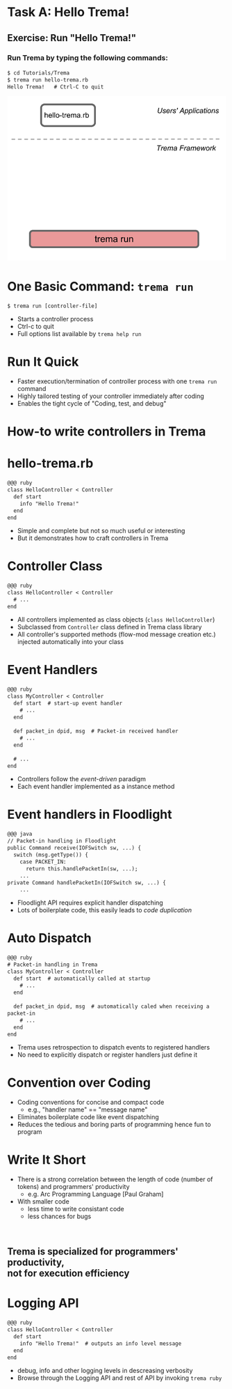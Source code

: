 <!SLIDE>
# Task A: Hello Trema! #########################################################


<!SLIDE commandline>
## Exercise: Run "Hello Trema!" ################################################

### Run Trema by typing the following commands:

	$ cd Tutorials/Trema
	$ trema run hello-trema.rb
	Hello Trema!   # Ctrl-C to quit


<!SLIDE center>
![overview](hello_trema.png)


<!SLIDE small>
# One Basic Command: `trema run` ###############################################

	$ trema run [controller-file]

* Starts a controller process
* Ctrl-c to quit
* Full options list available by `trema help run`


<!SLIDE small>
# Run It Quick #################################################################

* Faster execution/termination of controller process with one `trema run` command
* Highly tailored testing of your controller immediately after coding
* Enables the tight cycle of "Coding, test, and debug"


<!SLIDE small>
# How-to write controllers in Trema #############################################


<!SLIDE small>
# hello-trema.rb ###############################################################

	@@@ ruby
	class HelloController < Controller
	  def start
	    info "Hello Trema!"
	  end
	end

* Simple and complete but not so much useful or interesting
* But it demonstrates how to craft controllers in Trema


<!SLIDE small>
# Controller Class #############################################################

	@@@ ruby
	class HelloController < Controller
	  # ...
	end

* All controllers implemented as class objects (`class HelloController`)
* Subclassed from `Controller` class defined in Trema class library
* All controller's supported methods (flow-mod message creation etc.) injected automatically into your class


<!SLIDE small>
# Event Handlers ###############################################################

	@@@ ruby
	class MyController < Controller
	  def start  # start-up event handler
	    # ...
	  end
	      
	  def packet_in dpid, msg  # Packet-in received handler
	    # ...
	  end
	
	  # ...
	end

* Controllers follow the <i>event-driven</i> paradigm
* Each event handler implemented as a instance method


<!SLIDE small>
# Event handlers in Floodlight #################################################

	@@@ java
	// Packet-in handling in Floodlight
	public Command receive(IOFSwitch sw, ...) {
	  switch (msg.getType()) {
	    case PACKET_IN:
	      return this.handlePacketIn(sw, ...);
	    ...
	private Command handlePacketIn(IOFSwitch sw, ...) {
	    ...

* Floodlight API requires explicit handler dispatching
* Lots of boilerplate code, this easily leads to <i>code duplication</i>


<!SLIDE small>
# Auto Dispatch ################################################################

	@@@ ruby
	# Packet-in handling in Trema
	class MyController < Controller
	  def start  # automatically called at startup
	    # ...
	  end
	      
	  def packet_in dpid, msg  # automatically caled when receiving a packet-in
	    # ...
	  end
	end

* Trema uses retrospection to dispatch events to registered handlers
* No need to explicitly dispatch or register handlers just define it


<!SLIDE small transition=uncover>
# Convention over Coding #######################################################

* Coding conventions for concise and compact code
  * e.g., "handler name" == "message name"
* Eliminates boilerplate code like event dispatching
* Reduces the tedious and boring parts of programming hence fun to program


<!SLIDE small>
# Write It Short ################################################################

* There is a strong correlation between the length of code (number of tokens) and programmers' productivity
  * e.g. Arc Programming Language [Paul Graham]
* With smaller code
  * less time to write consistant code
  * less chances for bugs

<br />

## Trema is specialized for <b>programmers' productivity</b>, <br /> not for execution efficiency


<!SLIDE small>
# Logging API ##################################################################

	@@@ ruby
	class HelloController < Controller
	  def start
	    info "Hello Trema!"	 # outputs an info level message
	  end
	end

* debug, info and other logging levels in descreasing verbosity
* Browse through the Logging API and rest of API by invoking `trema ruby`
